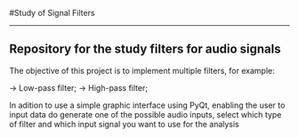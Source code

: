#Study of Signal Filters

--------------------------------------------------------------------------------------------------------------------------------------
Repository for the study filters for audio signals
--------------------------------------------------------------------------------------------------------------------------------------

The objective of this project is to implement multiple filters, for example:

-> Low-pass filter;
-> High-pass filter;

In adition to use a simple graphic interface using PyQt, enabling the user to input data do generate one of the possible audio inputs, select which type of filter and which input signal you want to use for the analysis